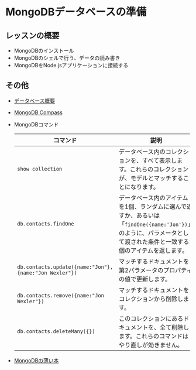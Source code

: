 # MongoDBデータベースの準備

## レッスンの概要

- MongoDBのインストール
- MongoDBのシェルで行う、データの読み書き
- MongoDBをNode.jsアプリケーションに接続する

## その他

- [データベース概要](https://docs.oracle.com/javase/tutorial/jdbc/overview/database.html)

- [MongoDB Compass](https://www.mongodb.com/try#compass)

- MongoDBコマンド

  |コマンド | 説明 |
  | --- | --- |
  | `show collection` | データベース内のコレクションを、すべて表示します。これらのコレクションが、モデルとマッチすることになります。 |
  | `db.contacts.findOne` |データベース内のアイテムを1個、ランダムに選んで返すか、あるいは「`findOne({name:'Jon'})`」のように、パラメータとして渡された条件と一致する1個のアイテムを返します。 |
  | `db.contacts.update({name:"Jon"},{name:"Jon Wexler"})` |マッチするドキュメントを第2パラメータのプロパティの値で更新します。 |
  | `db.contacts.remove({name:"Jon Wexler"})` |マッチするドキュメントをコレクションから削除します。 |
  | `db.contacts.deleteMany({})` |このコレクションにあるドキュメントを、全て削除します。これらのコマンドはやり直しが効きません。|

- [MongoDBの薄い本](https://www.cuspy.org/diary/2012-04-17/the-little-mongodb-book-ja.pdf)
